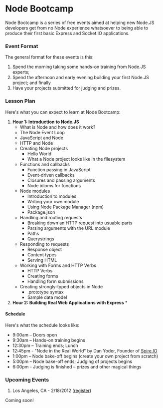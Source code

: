 # Node Bootcamp

Node Bootcamp is a series of free events aimed at helping new Node.JS developers get from
no Node experience whatsoever to being able to produce their first basic Express and Socket.IO applications.

### Event Format

The general format for these events is this:

1. Spend the morning taking some hands-on training from Node.JS experts;
2. Spend the afternoon and early evening building your first Node.JS project; and finally
3. Have your projects submitted for judging and prizes.

### Lesson Plan

Here's what you can expect to learn at Node Bootcamp:

1. __Hour 1: Introduction to Node.JS__
    * What is Node and how does it work?
    * The Node Event Loop 
    * JavaScript and Node
    * HTTP and Node
    * Creating Node projects
        * Hello World
        * What a Node project looks like in the filesystem
    * Functions and callbacks
        * Function passing in JavaScript
        * Event-driven callbacks
        * Closures and passing arguments
        * Node idioms for functions
    * Node modules
        * Introduction to modules
        * Writing your own module
        * Using Node Package Manager (npm)
        * Package.json
    * Handling and routing requests
        * Breaking down an HTTP request into usuable parts
        * Parsing arguments with the URL module
        * Paths
        * Querystrings
    * Responding to requests
        * Response object
        * Content types
        * Serving HTML
    * Working with Forms and HTTP Verbs
        * HTTP Verbs
        * Creating forms
        * Handling form submissions
    * Creating strongly-typed objects in Node
        * .prototype syntax
        * Sample data model
2. __Hour 2: Building Real Web Applications with Express__
    * 

#### Schedule
Here's what the schedule looks like:

* 9:00am – Doors open
* 9:30am – Hands-on training begins
* 12:30pm – Training ends; Lunch
* 12:45pm - "Node in the Real World" by Dan Yoder, Founder of [Spire.IO](http://www.spire.io/)
* 1:00pm – Node bake-off begins (create your own project from scratch)
* 5:00pm – Node bake-off ends; Judging of projects begins
* 6:00pm -  Judging is finished – prizes and other magical things


### Upcoming Events

1. Los Angeles, CA - 2/18/2012 ([register](http://nodejs.eventbrite.com/ "Node Bootcamp Los Angeles"))

Coming soon!
